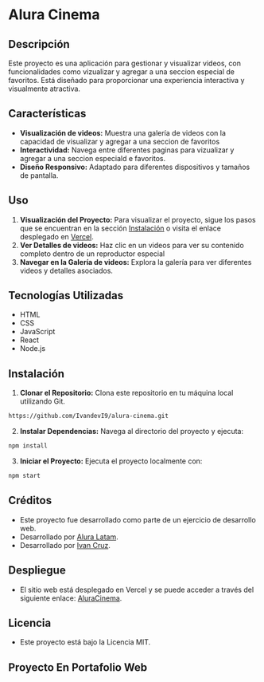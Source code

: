 # Alura Cinema

## Descripción

Este proyecto es una aplicación para gestionar y visualizar videos, con funcionalidades como vizualizar y agregar a una seccion especial de favoritos. Está diseñado para proporcionar una experiencia interactiva y visualmente atractiva.

## Características

- **Visualización de videos:** Muestra una galería de videos con la capacidad de visualizar y agregar a una seccion de favoritos
- **Interactividad:** Navega entre diferentes paginas para vizualizar y agregar a una seccion especiald e favoritos.
- **Diseño Responsivo:** Adaptado para diferentes dispositivos y tamaños de pantalla.

## Uso

1. **Visualización del Proyecto:** Para visualizar el proyecto, sigue los pasos que se encuentran en la sección [Instalación](#instalación) o visita el enlace desplegado en [Vercel](https://alura-cinema-gamma.vercel.app/).
3. **Ver Detalles de videos:** Haz clic en un videos para ver su contenido completo dentro de un reproductor especial
4. **Navegar en la Galería de videos:** Explora la galería para ver diferentes videos y detalles asociados.

## Tecnologías Utilizadas

- HTML
- CSS
- JavaScript
- React
- Node.js

## Instalación

1. **Clonar el Repositorio:** Clona este repositorio en tu máquina local utilizando Git.
```bash
https://github.com/IvandevI9/alura-cinema.git
```
2. **Instalar Dependencias:** Navega al directorio del proyecto y ejecuta:
```bash
npm install
```
3. **Iniciar el Proyecto:** Ejecuta el proyecto localmente con:
```bash
npm start
```

## Créditos
- Este proyecto fue desarrollado como parte de un ejercicio de desarrollo web.
- Desarrollado por [Alura Latam](https://www.linkedin.com/company/alura-latam/).
- Desarrollado por [Ivan Cruz](https://www.linkedin.com/in/ivan-cruz-1906mx/).

## Despliegue

- El sitio web está desplegado en Vercel y se puede acceder a través del siguiente enlace: [AluraCinema]( https://alura-cinema-gamma.vercel.app/ ).

## Licencia
- Este proyecto está bajo la Licencia MIT.

## Proyecto En Portafolio Web
